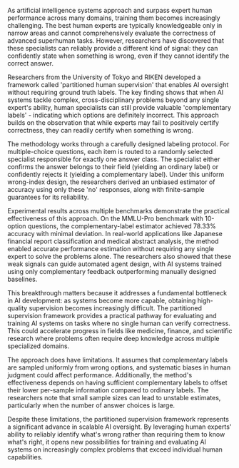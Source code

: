 As artificial intelligence systems approach and surpass expert human performance across many domains, training them becomes increasingly challenging. The best human experts are typically knowledgeable only in narrow areas and cannot comprehensively evaluate the correctness of advanced superhuman tasks. However, researchers have discovered that these specialists can reliably provide a different kind of signal: they can confidently state when something is wrong, even if they cannot identify the correct answer.

Researchers from the University of Tokyo and RIKEN developed a framework called 'partitioned human supervision' that enables AI oversight without requiring ground truth labels. The key finding shows that when AI systems tackle complex, cross-disciplinary problems beyond any single expert's ability, human specialists can still provide valuable 'complementary labels' - indicating which options are definitely incorrect. This approach builds on the observation that while experts may fail to positively certify correctness, they can readily certify when something is wrong.

The methodology works through a carefully designed labeling protocol. For multiple-choice questions, each item is routed to a randomly selected specialist responsible for exactly one answer class. The specialist either confirms the answer belongs to their field (yielding an ordinary label) or confidently rejects it (yielding a complementary label). Under this uniform wrong-index design, the researchers derived an unbiased estimator of accuracy using only these 'no' responses, along with finite-sample guarantees for its reliability.

Experimental results across multiple benchmarks demonstrate the practical effectiveness of this approach. On the MMLU-Pro benchmark with 10-option questions, the complementary-label estimator achieved 78.33% accuracy with minimal deviation. In real-world applications like Japanese financial report classification and medical abstract analysis, the method enabled accurate performance estimation without requiring any single expert to solve the problems alone. The researchers also showed that these weak signals can guide automated agent design, with AI systems trained using only complementary feedback outperforming manually designed baselines.

This breakthrough matters because it addresses a fundamental bottleneck in AI development: as systems become more capable, obtaining high-quality supervision becomes increasingly difficult. The partitioned supervision framework provides a practical pathway for evaluating and training AI systems on tasks where no single human can verify correctness. This could accelerate progress in fields like medicine, finance, and scientific research where problems often require deep knowledge across multiple specialized domains.

The approach does have limitations. It assumes that complementary labels are sampled uniformly from wrong options, and systematic biases in human judgment could affect performance. Additionally, the method's effectiveness depends on having sufficient complementary labels to offset their lower per-sample information compared to ordinary labels. The researchers note that small sample sizes can lead to unstable estimates, particularly when the number of answer choices is large.

Despite these limitations, the partitioned supervision framework represents a significant advance in scalable AI oversight. By leveraging human experts' ability to reliably identify what's wrong rather than requiring them to know what's right, it opens new possibilities for training and evaluating AI systems on increasingly complex problems that exceed individual human capabilities.